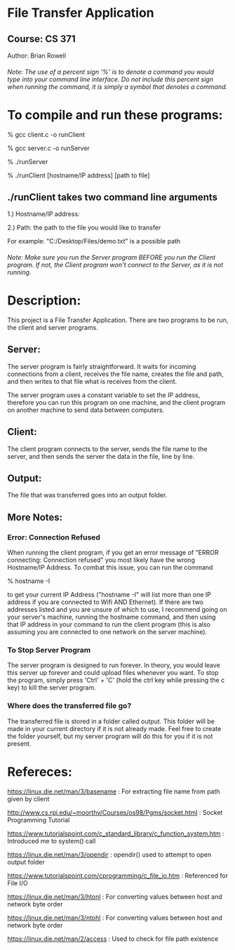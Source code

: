 # File Transfer Application

## Course: CS 371
Author: Brian Rowell

###### Note: The use of a percent sign '%' is to denote a command you would type into your command line interface. Do not include this percent sign when running the command, it is simply a symbol that denotes a command.

# To compile and run these programs:
  % gcc client.c -o runClient
  
  % gcc server.c -o runServer
  
  % ./runServer
  
  % ./runClient [hostname/IP address] [path to file]

  ## ./runClient takes two command line arguments
  1.) Hostname/IP address: 
  
  2.) Path: the path to the file you would like to transfer
  
  For example: "C:/Desktop/Files/demo.txt" is a possible path
  
###### Note: Make sure you run the Server program BEFORE you run the Client program. If not, the Client program won't connect to the Server, as it is not running.

# Description:
  This project is a File Transfer Application. There are two programs to be run, the client and server programs.
  
## Server:
   The server program is fairly straightforward. It waits for incoming connections from a client, 
   receives the file name, creates the file and path, and then writes to that file what is receives 
   from the client. 
    
   The server program uses a constant variable to set the IP address, therefore you can run this 
   program on one machine, and the client program on another machine to send data between computers. 
  
##  Client:
   The client program connects to the server, sends the file name to the server, and then sends 
   the server the data in the file, line by line.
    
## Output:
   The file that was transferred goes into an output folder.
    
    
## More Notes:
### Error: Connection Refused
When running the client program, if you get an error message of "ERROR connecting: Connection refused" you most likely have the wrong Hostname/IP Address. To combat this issue, you can run the command 
  
  % hostname -I 
  
  to get your current IP Address ("hostname -I" will list more than one IP address if you are connected to Wifi AND Ethernet). If there are two addresses listed and you are unsure of which to use, I recommend going on your server's machine, running the hostname command, and then using that IP address in your command to run the client program (this is also assuming you are connected to one network on the server machine). 

### To Stop Server Program
The server program is designed to run forever. In theory, you would leave this server up forever and could upload files whenever you want.
To stop the program, simply press 'Ctrl' + 'C' (hold the ctrl key while pressing the c key) to kill the server program.

### Where does the transferred file go?
The transferred file is stored in a folder called output. This folder will be made in your current directory if it is not already made. Feel free to create the folder yourself, but my server program will do this for you if it is not present. 


# Refereces:
https://linux.die.net/man/3/basename : For extracting file name from path given by client

http://www.cs.rpi.edu/~moorthy/Courses/os98/Pgms/socket.html : Socket Programming Tutorial

https://www.tutorialspoint.com/c_standard_library/c_function_system.htm : Introduced me to system() call 

https://linux.die.net/man/3/opendir : opendir() used to attempt to open output folder

https://www.tutorialspoint.com/cprogramming/c_file_io.htm : Referenced for File I/O

https://linux.die.net/man/3/htonl : For converting values between host and network byte order

https://linux.die.net/man/3/ntohl : For converting values between host and network byte order

https://linux.die.net/man/2/access : Used to check for file path existence


